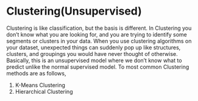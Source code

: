 # Clustering(Unsupervised)
Clustering is like classification, but the basis is different. In Clustering you don’t know what you are looking for, and you are trying to identify some segments or clusters in your data. When you use clustering algorithms on your dataset, unexpected things can suddenly pop up like structures, clusters, and groupings you would have never thought of otherwise. Basically, this is an unsupervised model where we don’t know what to predict unlike the normal supervised model.
To most common Clustering methods are as follows,
  1. K-Means Clustering
  2. Hierarchical Clustering

